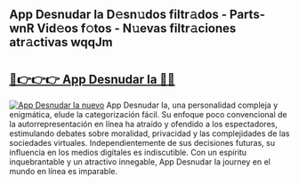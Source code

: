 ## App Desnudar Ia D𝚎sn𝚞dos filtr𝚊dos - Parts-wnR Vid𝚎os f𝚘tos - N𝚞evas filtr𝚊ciones atr𝚊ctivas wqqJm

# <h2><a href="http://mbcuj0.tromn.icu/?c=App+Desnudar+Ia">🔗👉👉👉 App Desnudar Ia 🔗🔗</a></h2>

[![App Desnudar Ia nuevo](https://i.imgur.com/pEAQMta.gif)](http://mbcuj0.tromn.icu/?c=App+Desnudar+Ia)
App Desnudar Ia, una personalidad compleja y enigmática, elude la categorización fácil. Su enfoque poco convencional de la autorrepresentación en línea ha atraído y ofendido a los espectadores, estimulando debates sobre moralidad, privacidad y las complejidades de las sociedades virtuales. Independientemente de sus decisiones futuras, su influencia en los medios digitales es indiscutible. Con un espíritu inquebrantable y un atractivo innegable, App Desnudar Ia journey en el mundo en línea es imparable.
